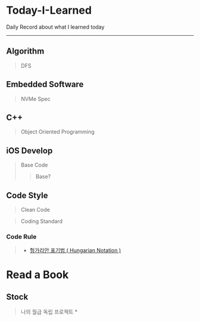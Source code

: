# Today-I-Learned
Daily Record about what I learned today

-------------------

## Algorithm

> DFS

## Embedded Software

> NVMe Spec

## C++

> Object Oriented Programming



## iOS Develop
> Base Code 
>> Base?

## Code Style

> Clean Code

> Coding Standard

### Code Rule
> * [헝가리안 표기법 ( Hungarian Notation )](Code_Rule/Hungarian_Notation.md)








# Read a Book

## Stock

> 나의 월급 독립 프로젝트
> * 








